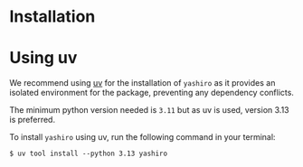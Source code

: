 # Installation

# Using uv

We recommend using [uv] for the installation of `yashiro` as it provides
an isolated environment for the package, preventing any dependency conflicts.

The minimum python version needed is `3.11` but as uv is used, version 3.13
is preferred.

To install `yashiro` using uv, run the following command in your terminal:

```console
$ uv tool install --python 3.13 yashiro
```

[uv]: https://github.com/astral-sh/uv
